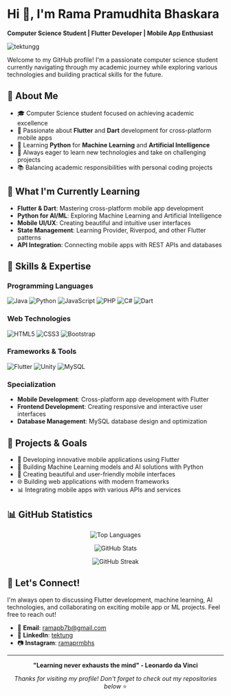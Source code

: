 # Hi 👋, I'm Rama Pramudhita Bhaskara

**Computer Science Student | Flutter Developer | Mobile App Enthusiast**

<p align="left"> <img src="https://komarev.com/ghpvc/?username=tektungg&label=Profile%20views&color=0e75b6&style=flat" alt="tektungg" /> </p>

Welcome to my GitHub profile! I'm a passionate computer science student currently navigating through my academic journey while exploring various technologies and building practical skills for the future.

## 🎯 About Me

- 🎓 Computer Science student focused on achieving academic excellence
- 📱 Passionate about **Flutter** and **Dart** development for cross-platform mobile apps
- 🤖 Learning **Python** for **Machine Learning** and **Artificial Intelligence**
- 🚀 Always eager to learn new technologies and take on challenging projects
- 📚 Balancing academic responsibilities with personal coding projects

## 🌱 What I'm Currently Learning

- **Flutter & Dart**: Mastering cross-platform mobile app development
- **Python for AI/ML**: Exploring Machine Learning and Artificial Intelligence
- **Mobile UI/UX**: Creating beautiful and intuitive user interfaces
- **State Management**: Learning Provider, Riverpod, and other Flutter patterns
- **API Integration**: Connecting mobile apps with REST APIs and databases

## 💼 Skills & Expertise

### Programming Languages  
![Java](https://img.shields.io/badge/-Java-007396?style=flat-square&logo=java&logoColor=white) ![Python](https://img.shields.io/badge/-Python-3776AB?style=flat-square&logo=python&logoColor=white) ![JavaScript](https://img.shields.io/badge/-JavaScript-F7DF1E?style=flat-square&logo=javascript&logoColor=black) ![PHP](https://img.shields.io/badge/-PHP-777BB4?style=flat-square&logo=php&logoColor=white) ![C#](https://img.shields.io/badge/-C%23-239120?style=flat-square&logo=c-sharp&logoColor=white) ![Dart](https://img.shields.io/badge/-Dart-0175C2?style=flat-square&logo=dart&logoColor=white)

### Web Technologies  
![HTML5](https://img.shields.io/badge/-HTML5-E34F26?style=flat-square&logo=html5&logoColor=white) ![CSS3](https://img.shields.io/badge/-CSS3-1572B6?style=flat-square&logo=css3&logoColor=white) ![Bootstrap](https://img.shields.io/badge/-Bootstrap-7952B3?style=flat-square&logo=bootstrap&logoColor=white)

### Frameworks & Tools  
![Flutter](https://img.shields.io/badge/-Flutter-02569B?style=flat-square&logo=flutter&logoColor=white) ![Unity](https://img.shields.io/badge/-Unity-000000?style=flat-square&logo=unity&logoColor=white) ![MySQL](https://img.shields.io/badge/-MySQL-4479A1?style=flat-square&logo=mysql&logoColor=white)
### Specialization
- **Mobile Development**: Cross-platform app development with Flutter
- **Frontend Development**: Creating responsive and interactive user interfaces  
- **Database Management**: MySQL database design and optimization


## 🚀 Projects & Goals

- 📱 Developing innovative mobile applications using Flutter
- 🤖 Building Machine Learning models and AI solutions with Python
- 🎨 Creating beautiful and user-friendly mobile interfaces
- 🌐 Building web applications with modern frameworks
- 📊 Integrating mobile apps with various APIs and services

## 📊 GitHub Statistics

<div align="center">

![Top Languages](https://github-readme-stats.vercel.app/api/top-langs?username=tektungg&show_icons=true&theme=dark&locale=en&layout=compact&card_width=445)

![GitHub Stats](https://github-readme-stats.vercel.app/api?username=tektungg&show_icons=true&theme=dark&locale=en&include_all_commits=true&count_private=true)

![GitHub Streak](https://github-readme-streak-stats.herokuapp.com/?user=tektungg&theme=dark)

</div>

## 💬 Let's Connect!

I'm always open to discussing Flutter development, machine learning, AI technologies, and collaborating on exciting mobile app or ML projects. Feel free to reach out!

- 📧 **Email**: [ramapb7b@gmail.com](mailto:ramapb7b@gmail.com)
- 💼 **LinkedIn**: [tektung](https://linkedin.com/in/tektung)
- 📷 **Instagram**: [ramaprmbhs](https://instagram.com/ramaprmbhs)

---

<div align="center">

**"Learning never exhausts the mind" - Leonardo da Vinci**

*Thanks for visiting my profile! Don't forget to check out my repositories below* ⭐

</div>
